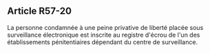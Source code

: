 Article R57-20
----
La personne condamnée à une peine privative de liberté placée sous surveillance
électronique est inscrite au registre d'écrou de l'un des établissements
pénitentiaires dépendant du centre de surveillance.
